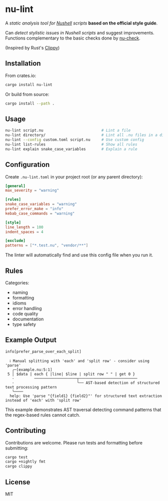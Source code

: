 # nu-lint

A *static analysis tool for [Nushell](https://www.nushell.sh/) scripts* **based on the official style guide**.

Can *detect stylistic issues in Nushell scripts* and suggest improvements. Functions complementary to the basic checks done by [nu-check](https://www.nushell.sh/commands/docs/nu-check.html).

(Inspired by Rust's [Clippy](https://github.com/rust-lang/rust-clippy))

## Installation

From crates.io:

```bash
cargo install nu-lint
```

Or build from source:

```bash
cargo install --path .
```

## Usage

```bash
nu-lint script.nu                          # Lint a file
nu-lint directory/                         # Lint all .nu files in a directory
nu-lint --config custom.toml script.nu     # Use custom config
nu-lint list-rules                         # Show all rules
nu-lint explain snake_case_variables       # Explain a rule
```

## Configuration

Create `.nu-lint.toml` in your project root (or any parent directory):

```toml
[general]
max_severity = "warning"

[rules]
snake_case_variables = "warning"
prefer_error_make = "info"
kebab_case_commands = "warning"

[style]
line_length = 100
indent_spaces = 4

[exclude]
patterns = ["*.test.nu", "vendor/**"]
```

The linter will automatically find and use this config file when you run it.

## Rules

Categories:

- naming
- formatting
- idioms
- error handling
- code quality
- documentation
- type safety

## Example Output

```text
info[prefer_parse_over_each_split]

  ℹ Manual splitting with 'each' and 'split row' - consider using 'parse'
   ╭─[example.nu:5:1]
 5 │ $data | each { |line| $line | split row " " | get 0 }
   ·         ───────────────────┬──────────────────────────
   ·                            ╰── AST-based detection of structured text processing pattern
   ╰────
  help: Use 'parse "{field1} {field2}"' for structured text extraction instead of 'each' with 'split row'
```

This example demonstrates AST traversal detecting command patterns that the regex-based rules cannot catch.

## Contributing

Contributions are welcome. Please run tests and formatting before submitting:

```bash
cargo test
cargo +nightly fmt
cargo clippy
```

## License

MIT
